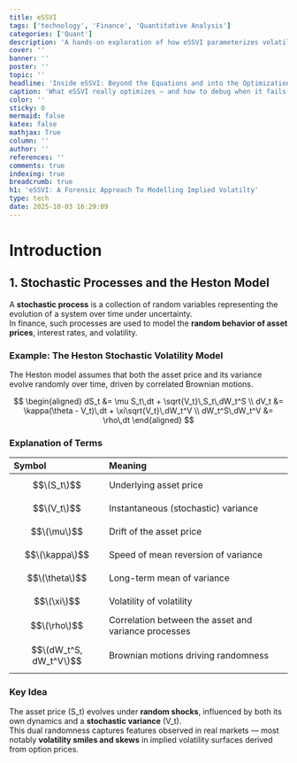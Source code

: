 ```yaml
---
title: eSSVI
tags: ['technology', 'Finance', 'Quantitative Analysis']
categories: ['Quant']
description: 'A hands-on exploration of how eSSVI parameterizes volatility, what happens inside its optimization loop, and what each failure mode actually reveals about your data'
cover: ''
banner: ''
poster: ''
topic: ''
headline: 'Inside eSSVI: Beyond the Equations and into the Optimization Problem'
caption: 'What eSSVI really optimizes — and how to debug when it fails.'
color: ''
sticky: 0
mermaid: false
katex: false
mathjax: True
column: ''
author: ''
references: ''
comments: true
indexing: true
breadcrumb: true
h1: 'eSSVI: A Forensic Approach To Modelling Implied Volatilty'
type: tech
date: 2025-10-03 16:29:09
---
```

# Introduction

## 1. Stochastic Processes and the Heston Model

A **stochastic process** is a collection of random variables representing the evolution of a system over time under uncertainty.  
In finance, such processes are used to model the **random behavior of asset prices**, interest rates, and volatility.

### Example: The Heston Stochastic Volatility Model

The Heston model assumes that both the asset price and its variance evolve randomly over time, driven by correlated Brownian motions.

$$
\begin{aligned}
dS_t &= \mu S_t\,dt + \sqrt{V_t}\,S_t\,dW_t^S \\ 
dV_t &= \kappa(\theta - V_t)\,dt + \xi\sqrt{V_t}\,dW_t^V \\
dW_t^S\,dW_t^V &= \rho\,dt
\end{aligned}
$$

### Explanation of Terms

| Symbol | Meaning |
|:--------|:--------|
| $$\(S_t\)$$ | Underlying asset price |
| $$\(V_t\)$$ | Instantaneous (stochastic) variance |
| $$\(\mu\)$$ | Drift of the asset price |
| $$\(\kappa\)$$ | Speed of mean reversion of variance |
| $$\(\theta\)$$ | Long-term mean of variance |
| $$\(\xi\)$$ | Volatility of volatility |
| $$\(\rho\)$$ | Correlation between the asset and variance processes |
| $$\(dW_t^S, dW_t^V\)$$ | Brownian motions driving randomness |

### Key Idea

The asset price \(S_t\) evolves under **random shocks**, influenced by both its own dynamics and a **stochastic variance** \(V_t\).  
This dual randomness captures features observed in real markets — most notably **volatility smiles and skews** in implied volatility surfaces derived from option prices.




